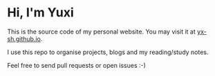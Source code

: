 # Hi, I'm Yuxi

This is the source code of my personal website. You may visit it at [yx-sh.github.io](https://www.yx-sh.github.io).

I use this repo to organise projects, blogs and my reading/study notes.

Feel free to send pull requests or open issues :-)
